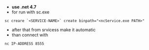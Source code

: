 * **use .net 4.7**
* for run with sc.exe

```
sc creare `<SERVICE-NAME>` create binpath="<ncService.exe PATH>"
```

* after that from srvicess make it automatic
* than connect with

```
nc IP-ADDRESS 8555
```
